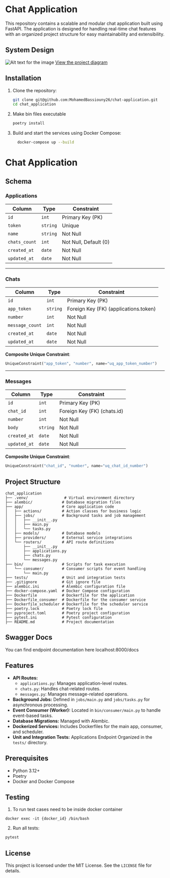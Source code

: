 # Chat Application

This repository contains a scalable and modular chat application built using FastAPI. The application is designed for handling real-time chat features with an organized project structure for easy maintainability and extensibility.
## System Design
![Alt text for the image](docs/chat-design.png)
[View the project diagram](https://excalidraw.com/#json=tUaPcGE98dErpsxo6sb6G,00YrlzU1Hmq3e-GmId1D1A)
## Installation

1. Clone the repository:
   ```bash
   git clone git@github.com:MohamedBassiouny26/chat-application.git
   cd chat_application
   ```

2. Make bin files executable 
   ```bash
   poetry install
   ```

3. Build and start the services using Docker Compose:
    ```bash
      docker-compose up --build
    ```
# Chat Application

## Schema

### Applications

| **Column**    | **Type** | **Constraint**       |
|---------------|----------|----------------------|
| `id`          | `int`    | Primary Key (PK)    |
| `token`       | `string` | Unique              |
| `name`        | `string` | Not Null            |
| `chats_count` | `int`    | Not Null, Default (0) |
| `created_at`  | `date`   | Not Null            |
| `updated_at`  | `date`   | Not Null            |

---

### Chats

| **Column**     | **Type** | **Constraint**       |
|----------------|----------|----------------------|
| `id`           | `int`    | Primary Key (PK)    |
| `app_token`    | `string` | Foreign Key (FK) (applications.token) |
| `number`       | `int`    | Not Null            |
| `message_count`| `int`    | Not Null            |
| `created_at`   | `date`   | Not Null            |
| `updated_at`   | `date`   | Not Null            |

**Composite Unique Constraint**:

```python
UniqueConstraint("app_token", "number", name="uq_app_token_number")
```

---

### Messages

| **Column**     | **Type** | **Constraint**       |
|----------------|----------|----------------------|
| `id`           | `int`    | Primary Key (PK)    |
| `chat_id`      | `int`    | Foreign Key (FK) (chats.id) |
| `number`       | `int`    | Not Null            |
| `body`         | `string` | Not Null            |
| `created_at`   | `date`   | Not Null            |
| `updated_at`   | `date`   | Not Null            |

**Composite Unique Constraint**:

```python
UniqueConstraint("chat_id", "number", name="uq_chat_id_number")
```

## Project Structure

```
chat_application
├── .venv/                # Virtual environment directory
├── alembic/             # Database migration files
├── app/                 # Core application code
│   ├── actions/         # Action classes for business logic
│   ├── jobs/            # Background tasks and job management
│   │   ├── __init__.py
│   │   ├── main.py
│   │   └── tasks.py
│   ├── models/          # Database models
│   ├── providers/       # External service integrations
│   └── routers/         # API route definitions
│       ├── __init__.py
│       ├── applications.py
│       ├── chats.py
│       └── messages.py
├── bin/                 # Scripts for task execution
│   └── consumer/        # Consumer scripts for event handling
│       └── main.py
├── tests/               # Unit and integration tests
├── .gitignore           # Git ignore file
├── alembic.ini          # Alembic configuration file
├── docker-compose.yaml  # Docker Compose configuration
├── Dockerfile           # Dockerfile for the application
├── Dockerfile_consumer  # Dockerfile for the consumer service
├── Dockerfile_scheduler # Dockerfile for the scheduler service
├── poetry.lock          # Poetry lock file
├── pyproject.toml       # Poetry project configuration
├── pytest.ini           # Pytest configuration
├── README.md            # Project documentation
```
## Swagger Docs
 You can find endpoint documentation here localhost:8000/docs
## Features

- **API Routes:**
  - `applications.py`: Manages application-level routes.
  - `chats.py`: Handles chat-related routes.
  - `messages.py`: Manages message-related operations.
- **Background Jobs:** Defined in `jobs/main.py` and `jobs/tasks.py` for asynchronous processing.
- **Event Consumer (Worker):** Located in `bin/consumer/main.py` to handle event-based tasks.
- **Database Migrations:** Managed with Alembic.
- **Dockerized Services:** Includes Dockerfiles for the main app, consumer, and scheduler.
- **Unit and Integration Tests:** Applications Endpoint Organized in the `tests/` directory.

## Prerequisites

- Python 3.12+
- Poetry
- Docker and Docker Compose




## Testing
1. To run test cases need to be inside docker container
```
docker exec -it {docker_id} /bin/bash
```

2. Run all tests:
```bash
pytest
```

## License

This project is licensed under the MIT License. See the `LICENSE` file for details.

